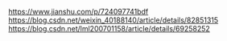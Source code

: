 https://www.jianshu.com/p/724097741bdf
https://blog.csdn.net/weixin_40188140/article/details/82851315
https://blog.csdn.net/lml200701158/article/details/69258252

